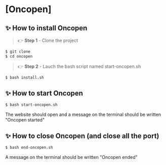 # [Oncopen]

## ✨ How to install Oncopen

> 👉 **Step 1** - Clone the project

```bash
$ git clone
$ cd oncopen
```

> 👉 **Step 2** - Lauch the bash script named start-oncopen.sh

```bash
$ bash install.sh
```


## ✨ How to start Oncopen

```bash
$ bash start-oncopen.sh
```

The website should open and a message on the terminal should be written "Oncopen started"


## ✨ How to close Oncopen (and close all the port)

```bash
$ bash end-oncopen.sh
```
A message on the terminal should be written "Oncopen ended"
